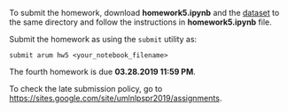 To submit the homework, download __homework5.ipynb__ and the [dataset](eng-fra.txt) to the same directory and follow the instructions in __homework5.ipynb__ file.

Submit the homework as using the `submit` utility as:

`submit arum hw5 <your_notebook_filename>`

The fourth homework is due __03.28.2019 11:59 PM__.

To check the late submission policy, go to https://sites.google.com/site/umlnlpspr2019/assignments.
